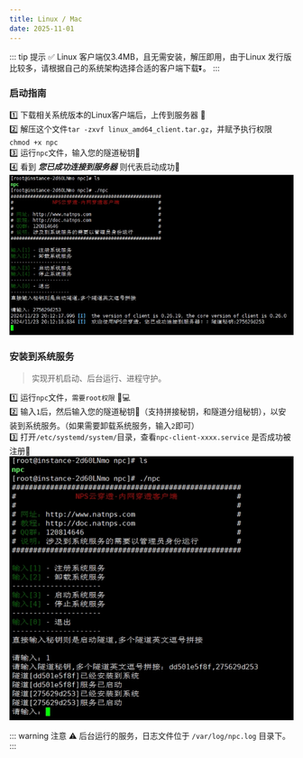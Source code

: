 ```yaml
---
title: Linux / Mac
date: 2025-11-01
---
```


::: tip 提示 ✅
Linux 客户端仅3.4MB，且无需安装，解压即用，由于Linux 发行版比较多，请根据自己的系统架构选择合适的客户端下载⏬。
::: 



### 启动指南
1️⃣ 下载相关系统版本的Linux客户端后，上传到服务器 📂  
2️⃣ 解压这个文件`tar -zxvf linux_amd64_client.tar.gz`，并赋予执行权限 `chmod +x npc`   
3️⃣ 运行`npc`文件，输入您的隧道秘钥🔑  
4️⃣ 看到 ***您已成功连接到服务器*** 则代表启动成功🍺
![linux-run](/linux-run.jpg)



### 安装到系统服务
> 实现开机启动、后台运行、进程守护。

1️⃣ 运行`npc`文件，`需要root权限` 👨💻   
2️⃣ 输入`1`后，然后输入您的隧道秘钥🔑（支持拼接秘钥，和隧道分组秘钥），以安装到系统服务。（如果需要卸载系统服务，输入`2`即可）   
3️⃣ 打开`/etc/systemd/system/`目录，查看`npc-client-xxxx.service` 是否成功被注册🥂   
![linux-install](/linux-install.png)

::: warning  注意 ⚠️
后台运行的服务，日志文件位于 `/var/log/npc.log` 目录下。
:::